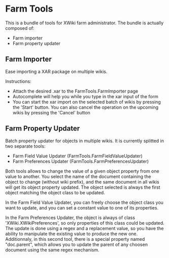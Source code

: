 Farm Tools
==========

This is a bundle of tools for XWiki farm administrator.
The bundle is actually composed of:
 * Farm importer
 * Farm property updater

Farm Importer
-------------

Ease importing a XAR package on multiple wikis.

Instructions:

* Attach the desired .xar to the FarmTools.FarmImporter page
* Autocomplete will help you while you type in the xar input of the form
* You can start the xar import on the selected batch of wikis by pressing the 'Start' button. You can also cancel
  the operation on the upcoming wikis by pressing the 'Cancel' button

Farm Property Updater
---------------------

Batch property updater for objects in multiple wikis.
It is currently splitted in two separate tools:
 * Farm Field Value Updater (FarmTools.FarmFieldValueUpdater)
 * Farm Preferences Updater (FarmTools.FarmPreferencesUpdater)

Both tools allows to change the value of a given object property from one value to another. You select the name of
the document containing the object to change (without wiki prefix), and the same document in all wikis will get its
object property updated. The object selected is always the first object matching the object class to be updated.

In the Farm Field Value Updater, you can freely choose the object class you want to update, and you can set a constant
value to one of its properties.

In the Farm Preferences Updater, the object is always of class 'XWiki.XWikiPreferences', so only properties of this
class could be updated. The update is done using a regex and a replacement value, so you have the ability to manipulate
the existing value to produce the new one.
Additionnaly, in this second tool, there is a special property named "doc.parent", which allows you to update the parent
of any choosen document using the same regex mechanism.
